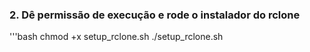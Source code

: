 ### 2. Dê permissão de execução e rode o instalador do rclone
'''bash
chmod +x setup_rclone.sh
./setup_rclone.sh
